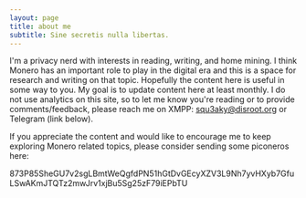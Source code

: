 ```yaml
---
layout: page
title: about me
subtitle: Sine secretis nulla libertas.
---
```

I'm a privacy nerd with interests in reading, writing, and home mining. I think Monero has an important role to play in the digital era and this is a space for research and writing on that topic. Hopefully the content here is useful in some way to you. My goal is to update content here at least monthly. I do not use analytics on this site, so to let me know you're reading or to provide comments/feedback, please reach me on XMPP: squ3aky@disroot.org or Telegram (link below).

If you appreciate the content and would like to encourage me to keep exploring Monero related topics, please consider sending some piconeros here:

873P85SheGU7v2sgLBmtWeQgfdPN51hGtDvGEcyXZV3L9Nh7yvHXyb7GfuLSwAKmJTQTz2mwJrv1xjBu5Sg25zF79iEPbTU



